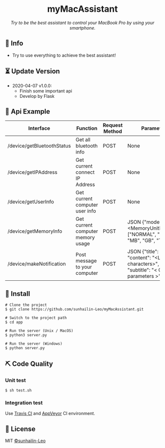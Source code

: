 <h1 align="center">myMacAssistant</h1>
<p align="center">
    <em>Try to be the best assistant to control your MacBook Pro by using your smartphone.</em>
</p>

## 📣 Info

* Try to use everything to achieve the best assistant!

## ⏳ Update Version

* 2020-04-07 v1.0.0:
    * Finish some important api
    * Develop by Flask
    
## 📖 Api Example

Interface | Function | Request Method | Parameters  
-|-|-|-
/device/getBluetoothStatus | Get all bluetooth info | POST | None |
/device/getIPAddress | Get current connect IP Address | POST | None |
/device/getUserInfo | Get current computer user info | POST | None
/device/getMemoryInfo | Get current computer memory usage | POST | JSON {"mode": <MemoryUnitInfoMode: ["NORMAL", "KB", "MB", "GB", "TB"]>}
/device/makeNotification | Post message to your computer | POST | JSON {"title": str, "content": "<Limit 50 characters>", "subtitle": "< Optional parameters >"}


## 🔰 Install

```shell script
# Clone the project
$ git clone https://github.com/sunhailin-Leo/myMacAssistant.git

# Switch to the project path
$ cd app

# Run the server (Unix / MacOS)
$ python3 server.py

# Run the server (Windows)
$ python server.py 
```

## ⛏ Code Quality

### Unit test

```shell
$ sh test.sh
```

### Integration test

Use [Travis CI](https://travis-ci.org/) and [AppVeyor](https://ci.appveyor.com/) CI environment.

## 📃 License

MIT [©sunhailin-Leo](https://github.com/sunhailin-Leo)
